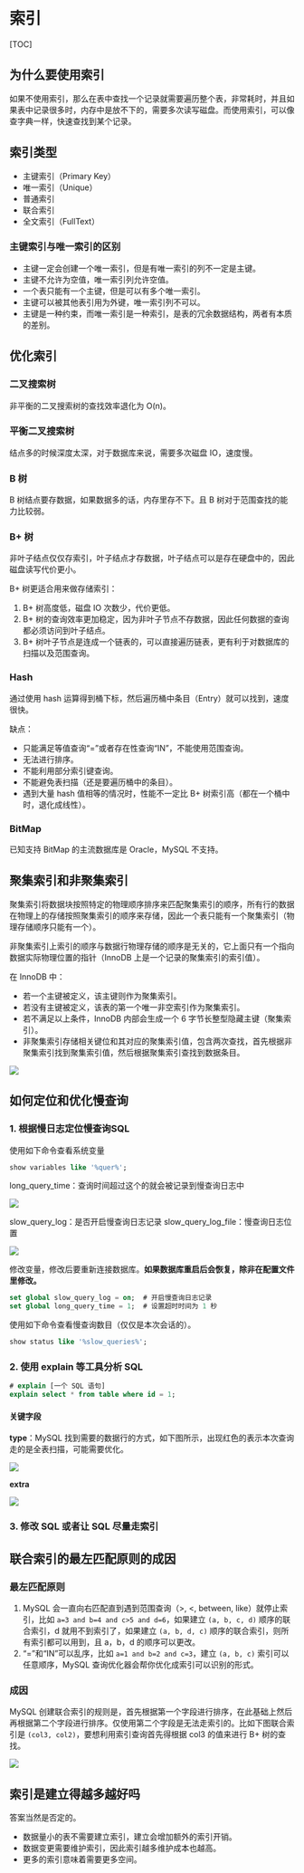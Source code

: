 # 索引

[TOC]

## 为什么要使用索引

如果不使用索引，那么在表中查找一个记录就需要遍历整个表，非常耗时，并且如果表中记录很多时，内存中是放不下的，需要多次读写磁盘。而使用索引，可以像查字典一样，快速查找到某个记录。

## 索引类型

- 主键索引（Primary Key）
- 唯一索引（Unique）
- 普通索引
- 联合索引
- 全文索引（FullText）

### 主键索引与唯一索引的区别

- 主键一定会创建一个唯一索引，但是有唯一索引的列不一定是主键。
- 主键不允许为空值，唯一索引列允许空值。
- 一个表只能有一个主键，但是可以有多个唯一索引。
- 主键可以被其他表引用为外键，唯一索引列不可以。
- 主键是一种约束，而唯一索引是一种索引，是表的冗余数据结构，两者有本质的差别。

## 优化索引

### 二叉搜索树

非平衡的二叉搜索树的查找效率退化为 O(n)。

### 平衡二叉搜索树

结点多的时候深度太深，对于数据库来说，需要多次磁盘 IO，速度慢。

### B 树

B 树结点要存数据，如果数据多的话，内存里存不下。且 B 树对于范围查找的能力比较弱。

### B+ 树

非叶子结点仅仅存索引，叶子结点才存数据，叶子结点可以是存在硬盘中的，因此磁盘读写代价更小。

B+ 树更适合用来做存储索引：

1. B+ 树高度低，磁盘 IO 次数少，代价更低。
2. B+ 树的查询效率更加稳定，因为非叶子节点不存数据，因此任何数据的查询都必须访问到叶子结点。
3. B+ 树叶子节点是连成一个链表的，可以直接遍历链表，更有利于对数据库的扫描以及范围查询。

### Hash

通过使用 hash 运算得到桶下标，然后遍历桶中条目（Entry）就可以找到，速度很快。

缺点：

- 只能满足等值查询“=”或者存在性查询“IN”，不能使用范围查询。
- 无法进行排序。
- 不能利用部分索引键查询。
- 不能避免表扫描（还是要遍历桶中的条目）。
- 遇到大量 hash 值相等的情况时，性能不一定比 B+ 树索引高（都在一个桶中时，退化成线性）。

### BitMap

已知支持 BitMap 的主流数据库是 Oracle，MySQL 不支持。

## 聚集索引和非聚集索引

聚集索引将数据块按照特定的物理顺序排序来匹配聚集索引的顺序，所有行的数据在物理上的存储按照聚集索引的顺序来存储，因此一个表只能有一个聚集索引（物理存储顺序只能有一个）。

非聚集索引上索引的顺序与数据行物理存储的顺序是无关的，它上面只有一个指向数据实际物理位置的指针（InnoDB 上是一个记录的聚集索引的索引值）。

在 InnoDB 中：

- 若一个主键被定义，该主键则作为聚集索引。
- 若没有主键被定义，该表的第一个唯一非空索引作为聚集索引。
- 若不满足以上条件，InnoDB 内部会生成一个 6 字节长整型隐藏主键（聚集索引）。
- 非聚集索引存储相关键位和其对应的聚集索引值，包含两次查找，首先根据非聚集索引找到聚集索引值，然后根据聚集索引查找到数据条目。

![](_v_images/20190724090522443_11564.png)

## 如何定位和优化慢查询

### 1. 根据慢日志定位慢查询SQL

使用如下命令查看系统变量

```sql
show variables like '%quer%';
```

long_query_time：查询时间超过这个的就会被记录到慢查询日志中

![](_v_images/20190724090628478_28106.png)

slow_query_log：是否开启慢查询日志记录
slow_query_log_file：慢查询日志位置

![](_v_images/20190724090639476_6002.png)

修改变量，修改后要重新连接数据库。**如果数据库重启后会恢复，除非在配置文件里修改。**

```sql
set global slow_query_log = on;  # 开启慢查询日志记录
set global long_query_time = 1;  # 设置超时时间为 1 秒
```

使用如下命令查看慢查询数目（仅仅是本次会话的）。

```sql
show status like '%slow_queries%';
```

### 2. 使用 explain 等工具分析 SQL

```sql
# explain [一个 SQL 语句]
explain select * from table where id = 1;
```

#### 关键字段

**type**：MySQL 找到需要的数据行的方式，如下图所示，出现红色的表示本次查询走的是全表扫描，可能需要优化。

![](_v_images/20190724090806732_4070.png)

**extra**

![](_v_images/20190724090816905_18929.png)

### 3. 修改 SQL 或者让 SQL 尽量走索引

## 联合索引的最左匹配原则的成因

### 最左匹配原则

1. MySQL 会一直向右匹配直到遇到范围查询（>, <, between, like）就停止索引，比如 `a=3 and b=4 and c>5 and d=6`，如果建立 `(a, b, c, d)` 顺序的联合索引，d 就用不到索引了，如果建立 `(a, b, d, c)` 顺序的联合索引，则所有索引都可以用到，且 a，b，d 的顺序可以更改。
2. “=”和“IN”可以乱序，比如 `a=1 and b=2 and c=3`，建立 `(a, b, c)` 索引可以任意顺序，MySQL 查询优化器会帮你优化成索引可以识别的形式。

### 成因

MySQL 创建联合索引的规则是，首先根据第一个字段进行排序，在此基础上然后再根据第二个字段进行排序。仅使用第二个字段是无法走索引的。比如下图联合索引是 `(col3, col2)`，要想利用索引查询首先得根据 col3 的值来进行 B+ 树的查找。

![](_v_images/20190724090948617_26246.png)

## 索引是建立得越多越好吗

答案当然是否定的。

- 数据量小的表不需要建立索引，建立会增加额外的索引开销。
- 数据变更需要维护索引，因此索引越多维护成本也越高。
- 更多的索引意味着需要更多空间。

